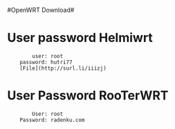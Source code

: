 #OpenWRT Download#

# User password Helmiwrt 
            user: root
        password: hutri77
        [File](http://surl.li/iiizj)
# User Password RooTerWRT
            User: root
        Password: radenku.com
